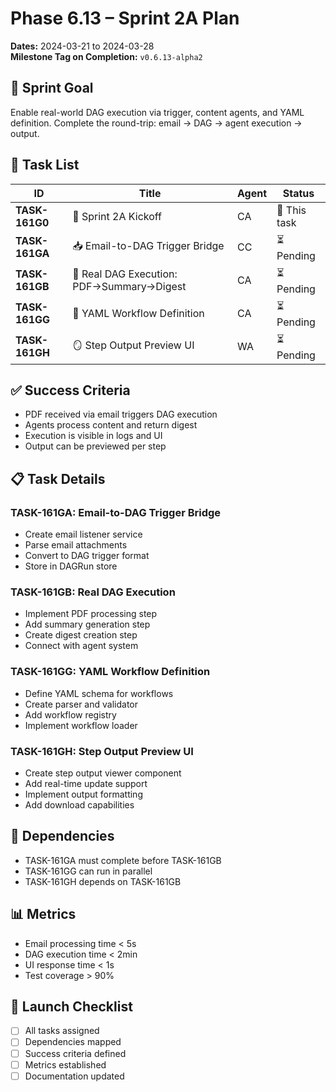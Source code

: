 # Phase 6.13 – Sprint 2A Plan

**Dates:** 2024-03-21 to 2024-03-28  
**Milestone Tag on Completion:** `v0.6.13-alpha2`

## 🎯 Sprint Goal
Enable real-world DAG execution via trigger, content agents, and YAML definition. Complete the round-trip: email → DAG → agent execution → output.

## 🧩 Task List

| ID | Title | Agent | Status |
|----|-------|--------|--------|
| **TASK-161G0** | 🚀 Sprint 2A Kickoff | CA | 🔄 This task |
| **TASK-161GA** | 📥 Email-to-DAG Trigger Bridge | CC | ⏳ Pending |
| **TASK-161GB** | 🧠 Real DAG Execution: PDF→Summary→Digest | CA | ⏳ Pending |
| **TASK-161GG** | 🧾 YAML Workflow Definition | CA | ⏳ Pending |
| **TASK-161GH** | 🪞 Step Output Preview UI | WA | ⏳ Pending |

## ✅ Success Criteria
- PDF received via email triggers DAG execution
- Agents process content and return digest
- Execution is visible in logs and UI
- Output can be previewed per step

## 📋 Task Details

### TASK-161GA: Email-to-DAG Trigger Bridge
- Create email listener service
- Parse email attachments
- Convert to DAG trigger format
- Store in DAGRun store

### TASK-161GB: Real DAG Execution
- Implement PDF processing step
- Add summary generation step
- Create digest creation step
- Connect with agent system

### TASK-161GG: YAML Workflow Definition
- Define YAML schema for workflows
- Create parser and validator
- Add workflow registry
- Implement workflow loader

### TASK-161GH: Step Output Preview UI
- Create step output viewer component
- Add real-time update support
- Implement output formatting
- Add download capabilities

## 🔄 Dependencies
- TASK-161GA must complete before TASK-161GB
- TASK-161GG can run in parallel
- TASK-161GH depends on TASK-161GB

## 📊 Metrics
- Email processing time < 5s
- DAG execution time < 2min
- UI response time < 1s
- Test coverage > 90%

## 🚀 Launch Checklist
- [ ] All tasks assigned
- [ ] Dependencies mapped
- [ ] Success criteria defined
- [ ] Metrics established
- [ ] Documentation updated 